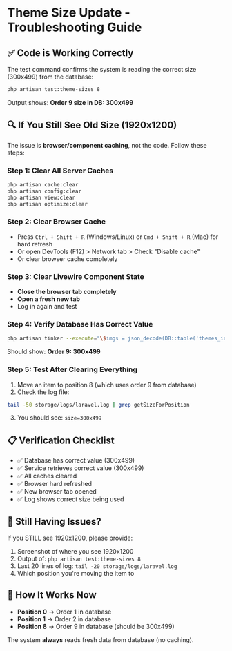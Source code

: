 # Theme Size Update - Troubleshooting Guide

## ✅ Code is Working Correctly

The test command confirms the system is reading the correct size (300x499) from the database:

```bash
php artisan test:theme-sizes 8
```

Output shows: **Order 9 size in DB: 300x499**

## 🔍 If You Still See Old Size (1920x1200)

The issue is **browser/component caching**, not the code. Follow these steps:

### Step 1: Clear All Server Caches
```bash
php artisan cache:clear
php artisan config:clear  
php artisan view:clear
php artisan optimize:clear
```

### Step 2: Clear Browser Cache
- Press `Ctrl + Shift + R` (Windows/Linux) or `Cmd + Shift + R` (Mac) for hard refresh
- Or open DevTools (F12) > Network tab > Check "Disable cache"
- Or clear browser cache completely

### Step 3: Clear Livewire Component State
- **Close the browser tab completely**
- **Open a fresh new tab**
- Log in again and test

### Step 4: Verify Database Has Correct Value
```bash
php artisan tinker --execute="\$imgs = json_decode(DB::table('themes_info')->where('name', 'torganic')->value('images'), true); foreach(\$imgs as \$i) { if(\$i['order'] == 9) echo 'Order 9: ' . \$i['size'] . PHP_EOL; }"
```

Should show: **Order 9: 300x499**

### Step 5: Test After Clearing Everything
1. Move an item to position 8 (which uses order 9 from database)
2. Check the log file:
```bash
tail -50 storage/logs/laravel.log | grep getSizeForPosition
```
3. You should see: `size=300x499`

## 📋 Verification Checklist

- ✅ Database has correct value (300x499)
- ✅ Service retrieves correct value (300x499)  
- ✅ All caches cleared
- ✅ Browser hard refreshed
- ✅ New browser tab opened
- ✅ Log shows correct size being used

## 🔧 Still Having Issues?

If you STILL see 1920x1200, please provide:
1. Screenshot of where you see 1920x1200
2. Output of: `php artisan test:theme-sizes 8`
3. Last 20 lines of log: `tail -20 storage/logs/laravel.log`
4. Which position you're moving the item to

## 📝 How It Works Now

- **Position 0** → Order 1 in database
- **Position 1** → Order 2 in database
- **Position 8** → Order 9 in database (should be 300x499)

The system **always** reads fresh data from database (no caching).

